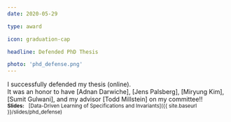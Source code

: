```yaml
---
date: 2020-05-29

type: award

icon: graduation-cap

headline: Defended PhD Thesis

photo: 'phd_defense.png'
---
```


I successfully defended my thesis (online). <i class='far fa-smile'></i>
<br>
It was an honor to have [Adnan Darwiche], [Jens Palsberg], [Miryung Kim],
[Sumit Gulwani], and my advisor [Todd Millstein] on my committee!!
<br>
<small>**Slides:** &nbsp; [Data-Driven Learning of Specifications and Invariants]({{ site.baseurl }}/slides/phd_defense)</small>